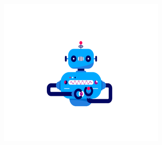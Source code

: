 <!DOCTYPE html>
<html>
<body>

<img src="image_processing20200907-3719-yskxxj.gif"  width="1200" height="450">

</body>
</html>
